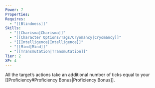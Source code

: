 ```yaml
---
Power: 7
Properties: 
Requires:
  - "[[Blindness]]"
Skills:
  - "[[Charisma|Charisma]]"
  - "[[Character Options/Tags/Cryomancy|Cryomancy]]"
  - "[[Intelligence|Intelligence]]"
  - "[[Mind|Mind]]"
  - "[[Transmutation|Transmutation]]"
Tier: 2
XP: 4
---
```


All the target’s actions take an additional number of ticks equal to your [[Proficiency#Proficiency Bonus|Proficiency Bonus]].